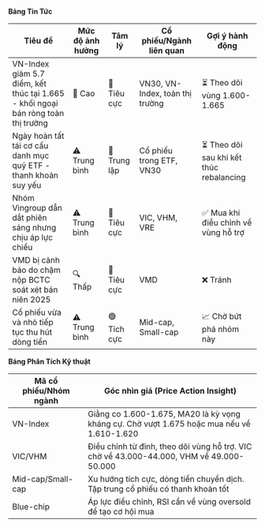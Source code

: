**Bảng Tin Tức**

| Tiêu đề | Mức độ ảnh hưởng | Tâm lý | Cổ phiếu/Ngành liên quan | Gợi ý hành động |
|---------|------------------|--------|--------------------------|-----------------|
| VN-Index giảm 5.7 điểm, kết thúc tại 1.665 - khối ngoại bán ròng toàn thị trường | 🚨 Cao | 🔴 Tiêu cực | VN30, VN-Index, toàn thị trường | ⏳ Theo dõi vùng 1.600-1.665 |
| Ngày hoàn tất tái cơ cấu danh mục quỹ ETF - thanh khoản suy yếu | ⚠️ Trung bình | 🔵 Trung lập | Cổ phiếu trong ETF, VN30 | ⏳ Theo dõi sau khi kết thúc rebalancing |
| Nhóm Vingroup dẫn dắt phiên sáng nhưng chịu áp lực chiều | ⚠️ Trung bình | 🔴 Tiêu cực | VIC, VHM, VRE | ✅ Mua khi điều chỉnh về vùng hỗ trợ |
| VMD bị cảnh báo do chậm nộp BCTC soát xét bán niên 2025 | 🔍 Thấp | 🔴 Tiêu cực | VMD | ❌ Tránh |
| Cổ phiếu vừa và nhỏ tiếp tục thu hút dòng tiền | ⚠️ Trung bình | 🟢 Tích cực | Mid-cap, Small-cap | 📈 Chờ bứt phá nhóm này |

**Bảng Phân Tích Kỹ thuật**

| Mã cổ phiếu/Nhóm ngành | Góc nhìn giá (Price Action Insight) |
|------------------------|-------------------------------------|
| VN-Index | Giằng co 1.600-1.675, MA20 là kỳ vọng kháng cự. Chờ vượt 1.675 hoặc mua nếu về 1.610-1.620 |
| VIC/VHM | Điều chỉnh từ đỉnh, theo dõi vùng hỗ trợ. VIC chờ về 43.000-44.000, VHM về 49.000-50.000 |
| Mid-cap/Small-cap | Xu hướng tích cực, dòng tiền chuyển dịch. Tập trung cổ phiếu có thanh khoản tốt |
| Blue-chip | Áp lực điều chỉnh, RSI cần về vùng oversold để tạo cơ hội mua |
